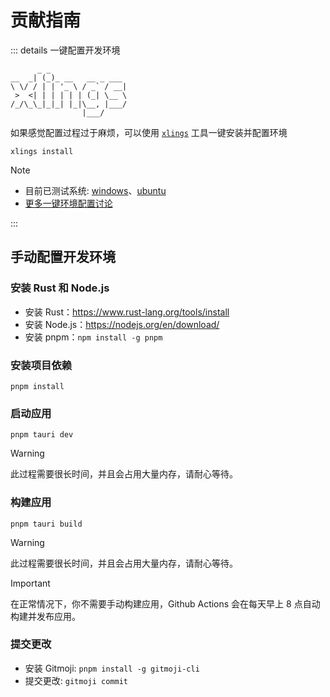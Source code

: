 # 贡献指南

::: details 一键配置开发环境

```
      _ _
__  _| (_)_ __   __ _ ___
\ \/ / | | '_ \ / _` / __|
 >  <| | | | | | (_| \__ \
/_/\_\_|_|_| |_|\__, |___/
                |___/

```

如果感觉配置过程过于麻烦，可以使用 [`xlings`](https://github.com/d2learn/xlings) 工具一键安装并配置环境

```
xlings install
```

> [!NOTE]
>
> - 目前已测试系统: [windows](https://github.com/LiRenTech/project-graph/issues/139#issuecomment-2470110723)、[ubuntu](https://github.com/LiRenTech/project-graph/issues/139#issuecomment-2474507140)
> - [更多一键环境配置讨论](https://github.com/LiRenTech/project-graph/issues/139)

:::

## 手动配置开发环境

### 安装 Rust 和 Node.js

- 安装 Rust：https://www.rust-lang.org/tools/install
- 安装 Node.js：https://nodejs.org/en/download/
- 安装 pnpm：`npm install -g pnpm`

### 安装项目依赖

```
pnpm install
```

### 启动应用

```
pnpm tauri dev
```

> [!WARNING]
> 此过程需要很长时间，并且会占用大量内存，请耐心等待。

### 构建应用

```
pnpm tauri build
```

> [!WARNING]
> 此过程需要很长时间，并且会占用大量内存，请耐心等待。

> [!IMPORTANT]
> 在正常情况下，你不需要手动构建应用，Github Actions 会在每天早上 8 点自动构建并发布应用。

### 提交更改

- 安装 Gitmoji: `pnpm install -g gitmoji-cli`
- 提交更改: `gitmoji commit`
